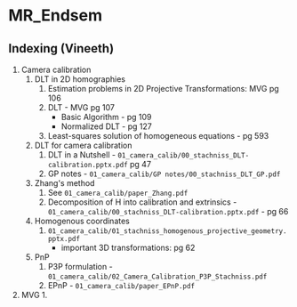 # MR_Endsem

## Indexing (Vineeth)

1. Camera calibration
    1. DLT in 2D homographies
        1. Estimation problems in 2D Projective Transformations: MVG pg 106
        2. DLT - MVG pg 107
            - Basic Algorithm - pg 109
            - Normalized DLT - pg 127
        3. Least-squares solution of homogeneous equations - pg 593
    2. DLT for camera calibration
        1. DLT in a Nutshell - `01_camera_calib/00_stachniss_DLT-calibration.pptx.pdf` pg 47
        2. GP notes - `01_camera_calib/GP notes/00_stachniss_DLT_GP.pdf`
    3. Zhang's method
        1. See `01_camera_calib/paper_Zhang.pdf`
        2. Decomposition of H into calibration and extrinsics - `01_camera_calib/00_stachniss_DLT-calibration.pptx.pdf` - pg 66
    4. Homogenous coordinates
        1. `01_camera_calib/01_stachniss_homogenous_projective_geometry.pptx.pdf`
            - important 3D transformations: pg 62
    5. PnP
        1. P3P formulation - `01_camera_calib/02_Camera_Calibration_P3P_Stachniss.pdf`
        2. EPnP - `01_camera_calib/paper_EPnP.pdf`
2. MVG
    1. 

